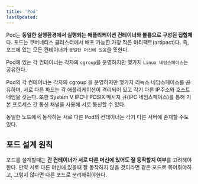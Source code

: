 ```yaml
---
title: 'Pod'
lastUpdated: 
---
```


Pod는 **동일한 실행환경에서 실행되는 애플리케이션 컨테이너와 볼륨으로 구성된 집합체**다. 포드는 쿠버네티스 클러스터에서 배포 가능한 가장 작은 아티팩트(artipact)다. 즉, 포드에 있는 모든 컨테이너가 `동일한 머신에 있음`을 뜻한다.

Pod에 있는 각 컨테이너는 각자의 `cgroup`을 운영하지만 몇가지 `Linux 네임스페이스`는 공유한다.

Pod의 각 컨테이너는 각자의 cgroup 을 운영하지만 몇가지 리눅스 네임스페이스를 공유하며, 서로 다른 파드는 각 애플리케이션이 격리되어 있고 각기 다른 IP주소와 호스트네임을 갖는다. 또한 System V IPC나 POSIX 메시지 큐(IPC 네임스페이스)를 통해 기본 프로세스 간 통신 채널을 사용해 서로 통신할 수 있다. 

동일한 노드에서 동작하는 서로 다른 Pod의 컨테이너는 각기 다른 서버에 존재할 수도 있다.

## 포드 설계 원칙

포드를 설계할때는 **간 컨테이너가 서로 다른 머신에 있어도 잘 동작할지 여부**를 고려해야한다. 만약 서로 다른 머신에 있을때 잘 동작하지 않을 것이라면 같은 포드로 묶어줘야하고, 그렇지 않다면 다른 포드로 분리해줘야한다.
